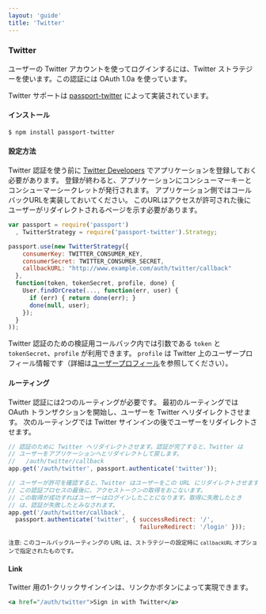 ```yaml
---
layout: 'guide'
title: 'Twitter'
---
```


### Twitter

ユーザーの Twitter アカウントを使ってログインするには、Twitter ストラテジーを使います。この認証には OAuth 1.0a を使っています。

Twitter サポートは [passport-twitter](https://github.com/jaredhanson/passport-twitter) によって実装されています。

#### インストール

```bash
$ npm install passport-twitter
```

#### 設定方法

Twitter 認証を使う前に [Twitter Developers](https://dev.twitter.com/) でアプリケーションを登録しておく必要があります。
登録が終わると、アプリケーションにコンシューマーキーとコンシューマーシークレットが発行されます。
アプリケーション側ではコールバックURLを実装しておいてください。
このURLはアクセスが許可された後にユーザーがリダイレクトされるページを示す必要があります。

```javascript
var passport = require('passport')
  , TwitterStrategy = require('passport-twitter').Strategy;

passport.use(new TwitterStrategy({
    consumerKey: TWITTER_CONSUMER_KEY,
    consumerSecret: TWITTER_CONSUMER_SECRET,
    callbackURL: "http://www.example.com/auth/twitter/callback"
  },
  function(token, tokenSecret, profile, done) {
    User.findOrCreate(..., function(err, user) {
      if (err) { return done(err); }
      done(null, user);
    });
  }
));
```

Twitter 認証のための検証用コールバック内では引数である `token` と `tokenSecret`、`profile` が利用できます。
`profile` は Twitter 上のユーザープロフィール情報です（詳細は[ユーザープロフィール](/guide/profile/)を参照してください）。

#### ルーティング

Twitter 認証には2つのルーティングが必要です。
最初のルーティングでは OAuth トランザクションを開始し、ユーザーを Twitter へリダイレクトさせます。
次のルーティングでは Twitter サインインの後でユーザーをリダイレクトさせます。

```javascript
// 認証のために Twitter へリダイレクトさせます。認証が完了すると、Twitter は
// ユーザーをアプリケーションへとリダイレクトして戻します。
//   /auth/twitter/callback
app.get('/auth/twitter', passport.authenticate('twitter'));

// ユーザーが許可を確認すると、Twitter はユーザーをこの URL にリダイレクトさせます。
// この認証プロセスの最後に、アクセストークンの取得をおこないます。
// この取得が成功すればユーザーはログインしたことになります。取得に失敗したとき
// は、認証が失敗したとみなされます。
app.get('/auth/twitter/callback', 
  passport.authenticate('twitter', { successRedirect: '/',
                                     failureRedirect: '/login' }));
```

<small>注意: このコールバックルーティングの URL は、ストラテジーの設定時に `callbackURL` オプションで指定されたものです。</small>

#### Link

Twitter 用の1-クリックサインインは、リンクかボタンによって実現できます。

```xml
<a href="/auth/twitter">Sign in with Twitter</a>
```
